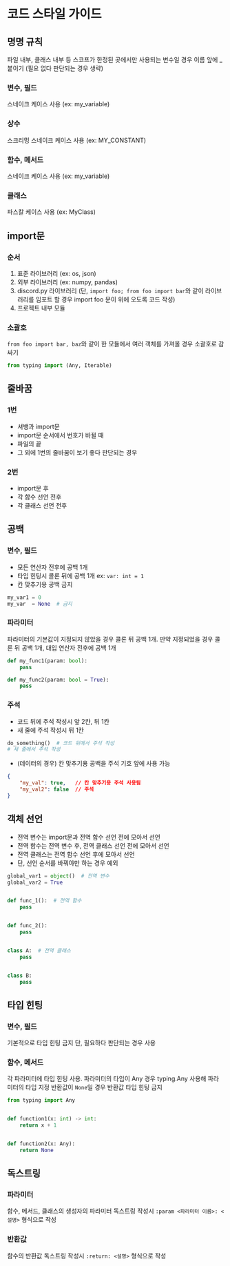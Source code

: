 # 코드 스타일 가이드


## 명명 규칙
파일 내부, 클래스 내부 등 스코프가 한정된 곳에서만 사용되는 변수일 경우 이름 앞에 _ 붙이기
(필요 없다 판단되는 경우 생략)
### 변수, 필드
스네이크 케이스 사용 (ex: my_variable)

### 상수
스크리밍 스네이크 케이스 사용 (ex: MY_CONSTANT)

### 함수, 메서드
스네이크 케이스 사용 (ex: my_variable)

### 클래스
파스칼 케이스 사용 (ex: MyClass)


## import문
### 순서
1. 표준 라이브러리 (ex: os, json)
2. 외부 라이브러리 (ex: numpy, pandas)
3. discord.py 라이브러리 (단, `import foo; from foo import bar`와 같이 라이브러리를 임포트 할 경우 import foo 문이 위에 오도록 코드 작성)
4. 프로젝트 내부 모듈

### 소괄호
`from foo import bar, baz`와 같이 한 모듈에서 여러 객체를 가져올 경우 소괄호로 감싸기
```python
from typing import (Any, Iterable)
```

## 줄바꿈
### 1번
- 셔뱅과 import문
- import문 순서에서 번호가 바뀔 때
- 파일의 끝
- 그 외에 1번의 줄바꿈이 보기 좋다 판단되는 경우

### 2번
- import문 후
- 각 함수 선언 전후
- 각 클래스 선언 전후

## 공백
### 변수, 필드
- 모든 연산자 전후에 공백 1개
- 타입 힌팅시 콜론 뒤에 공백 1개
ex: `var: int = 1`
- 칸 맞추기용 공백 금지
```python
my_var1 = 0
my_var  = None  # 금지
```
### 파라미터
파라미터의 기본값이 지정되지 않았을 경우 콜론 뒤 공백 1개.
만약 지정되었을 경우 콜론 뒤 공백 1개, 대입 연산자 전후에 공백 1개
```python
def my_func1(param: bool):
    pass

def my_func2(param: bool = True):
    pass
```
### 주석 
- 코드 뒤에 주석 작성시 앞 2칸, 뒤 1칸
- 새 줄에 주석 작성시 뒤 1칸
```python
do_something()  # 코드 뒤에서 주석 작성
# 새 줄에서 주석 작성
```
- (데이터의 경우) 칸 맞추기용 공백을 주석 기호 앞에 사용 가능
```json
{
    "my_val": true,   // 칸 맞추기용 주석 사용됨
    "my_val2": false  // 주석
}
```

## 객체 선언
- 전역 변수는 import문과 전역 함수 선언 전에 모아서 선언
- 전역 함수는 전역 변수 후, 전역 클래스 선언 전에 모아서 선언
- 전역 클래스는 전역 함수 선언 후에 모아서 선언
- 단, 선언 순서를 바꿔야만 하는 경우 예외
```python
global_var1 = object()  # 전역 변수
global_var2 = True


def func_1():  # 전역 함수
    pass


def func_2():
    pass


class A:  # 전역 클래스
    pass


class B:
    pass
```

## 타입 힌팅
### 변수, 필드
기본적으로 타입 힌팅 금지
단, 필요하다 판단되는 경우 사용

### 함수, 메서드
각 파라미터에 타입 힌팅 사용.
파라미터의 타입이 Any 경우 typing.Any 사용해 파라미터의 타입 지정
반환값이 `None`일 경우 반환값 타입 힌팅 금지

```python
from typing import Any


def function1(x: int) -> int:
    return x + 1


def function2(x: Any):
    return None
```

## 독스트링
### 파라미터
함수, 메서드, 클래스의 생성자의 파라미터 독스트링 작성시
`:param <파라미터 이름>: <설명>` 형식으로 작성

### 반환값
함수의 반환값 독스트링 작성시
`:return: <설명>` 형식으로 작성
